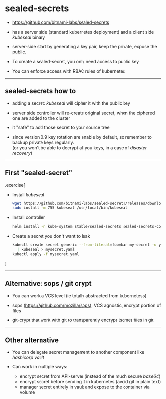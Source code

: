 # sealed-secrets

- https://github.com/bitnami-labs/sealed-secrets

- has a server side (standard kubernetes deployment) and a client side *kubeseal* binary

- server-side start by generating a key pair, keep the private, expose the public.

- To create a sealed-secret, you only need access to public key

- You can enforce access with RBAC rules of kubernetes

---

## sealed-secrets how to

- adding a secret: *kubeseal* will cipher it with the public key

- server side controller will re-create original secret, when the ciphered one are added to the cluster

- it "safe" to add those secret to your source tree

- since version 0.9 key rotation are enable by default, so remember to backup private keys regularly.
  </br> (or you won't be able to decrypt all you keys, in a case of *disaster recovery*)


---

## First "sealed-secret"


.exercise[
- Install *kubeseal*
  ```bash
  wget https://github.com/bitnami-labs/sealed-secrets/releases/download/v0.9.7/kubeseal-linux-amd64 -O kubeseal
  sudo install -m 755 kubeseal /usr/local/bin/kubeseal
  ```

- Install controller
  ```bash
  helm install -n kube-system stable/sealed-secrets sealed-secrets-controller
  ```

- Create a secret you don't want to leak
  ```bash
  kubectl create secret generic --from-literal=foo=bar my-secret -o yaml --dry-run \
    | kubeseal > mysecret.yaml
  kubectl apply -f mysecret.yaml
  ```
]

---

## Alternative: sops / git crypt

- You can work a VCS level (ie totally abstracted from kubernetess)

- sops (https://github.com/mozilla/sops), VCS agnostic, encrypt portion of files

- git-crypt that work with git to transparently encrypt (some) files in git

---

## Other alternative

- You can delegate secret management to another component like *hashicorp vault*

- Can work in multiple ways:

   - encrypt secret from API-server (instead of the much secure *base64*)
   - encrypt secret before sending it in kubernetes (avoid git in plain text)
   - manager secret entirely in vault and expose to the container via volume
